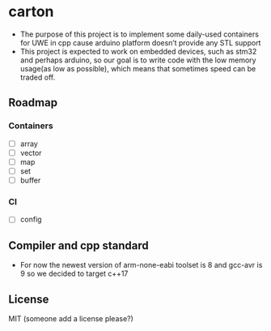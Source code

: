 # carton

* The purpose of this project is to implement 
some daily-used containers for UWE in cpp cause
arduino platform doesn’t provide any STL support
* This project is expected to work on
 embedded devices, such as stm32 and 
perhaps arduino, so our goal is to 
write code with the low memory
 usage(as low as possible), which 
means that sometimes speed 
can be traded off.
 
## Roadmap

### Containers

* [ ] array
* [ ] vector
* [ ] map
* [ ] set
* [ ] buffer

### CI

* [ ] config

## Compiler and cpp standard

* For now the newest version of 
arm-none-eabi toolset is 8 and gcc-avr
 is 9 so we decided to target c++17

## License

MIT (someone add a license please?)
